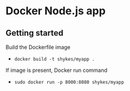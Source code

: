 
Docker Node.js app
============================================================

## Getting started

Build the Dockerfile image

* `docker build -t shykes/myapp .`

If image is present, Docker run command

* `sudo docker run -p 8000:8080 shykes/myapp`

 

